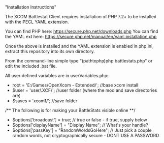 "Installation Instructions"

The XCOM Battlestat Client requires installation of PHP 7.2+ to be installed with the PECL YAML extension.

You can find PHP here: https://secure.php.net/downloads.php
You can find the YAML ext here: https://secure.php.net/manual/en/yaml.installation.php

Once the above is installed and the YAML extension is enabled in php.ini, extract this repository into its own directory.

From the command-line simple type "(pathtophp)php battlestats.php" or edit the included .bat file.

All user defined variables are in userVariables.php:

  *  root     = 'E:/Games/OpenXcom - Extended/';  //base xcom install
  *  $user     = 'user/.XCF/';                    //user folder (where the mod and save directories are)
  *  $saves    = 'xcom1/';                        //save folder 

/** The following is for making your BattleStats visible online **/
  *  $options['broadcast']   = true;                 // true or false - if true, supply below
  *  $options['displayName'] = "Display Name";       // What's your handle?
  *  $options['passKey']     = "RandomWordsGoHere";  // Just pick a couple random words, not cryptographically secure - DONT USE A PASSWORD